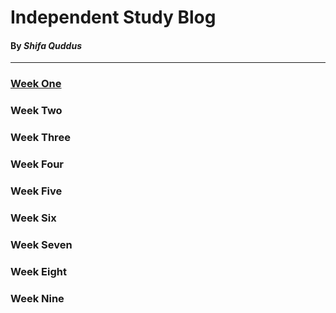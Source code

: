 # Independent Study Blog 
#### By _Shifa Quddus_ 
---
### [Week One](entries/wk-1.md) 
### Week Two 
### Week Three
### Week Four
### Week Five
### Week Six
### Week Seven
### Week Eight
### Week Nine